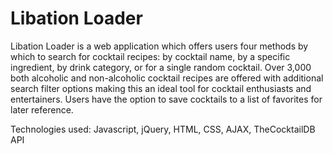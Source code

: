 # Libation Loader

Libation Loader is a web application which offers users four methods by which to search for cocktail recipes: by cocktail name, by a specific ingredient, by drink category, or for a single random cocktail. Over 3,000 both alcoholic and non-alcoholic cocktail recipes are offered with additional search filter options making this an ideal tool for cocktail enthusiasts and entertainers. Users have the option to save cocktails to a list of favorites for later reference.

Technologies used: Javascript, jQuery, HTML, CSS, AJAX, TheCocktailDB API
